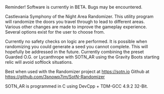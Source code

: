 Reminder! Software is currently in BETA. Bugs may be encountered.

Castlevania Symphony of the Night Area Randomizer. This utility program will randomize the doors you travel through to lead to different areas. Various other changes are made to improve the gameplay experience. Several options exist for the user to choose from. 

Currently no safety checks on logic are performed. It is possible when randomizing you could generate a seed you cannot complete. This will hopefully be addressed in the future. Currently combining the preset Guarded O.G. or Lycanthrope with SOTN_AR using the Gravity Boots starting relic will avoid softlock situations. 

Best when used with the Randomizer project at https://sotn.io
Github at https://github.com/3snowp7im/SotN-Randomizer

SOTN_AR is programmed in C using DevCpp + TDM-GCC 4.9.2 32-Bit.
